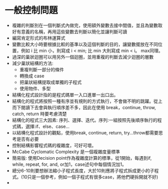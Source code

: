 # 一般控制問題
* 複雜的判斷別在一個判斷式內做完，使用額外變數去接中間值，並且為變數取好有意義的名稱，再用這些變數去判斷以簡化並讓判斷可讀
* 編寫肯定形式的布林運算式
* 變數比較大小時要根據比較的基準以及這個判斷的目的，讓變數擺放在不同位置，例如 i 比 min 小，則寫成 i < min; 比 min 大則寫成 min < i。 max同理。
* 過深的巢狀迴圈可以用另外一個迴圈，並用重複的判斷去減少迴圈的層數
* 減少巢狀結構的方法:
	* 重複判斷一部分的條件
	* 轉換成 case
	* 把巢狀結構提取成單獨的子程式
	* 使用物件、多型
* 結構化程式設計指的是程式碼單一入口進單一出口出。
* 結構化的程式將按照一種有序並有規則的方式執行，不會做不明的跳躍。從上而下閱讀下去會與執行順序差不多，因此在使用 break，continue, throw, catch, return 時要考慮清楚
* 結構化的程式三大因素: 序列、選擇、迭代。序列:一組按照先後順序執行的程式碼，選擇:if、else、case...
* 以結構化程式設計的觀點，使用break, continue, return, try...throw都需要思考是否有必要
* 控制結構影響程式碼的複雜度，可好可壞。
* McCabe Cyclomatic Complexity 是一個複雜度量標準
* 簡易版: 使用Decision point作為複雜度計算的標準，從1開始，每遇到if, while, repeat, for, and, or加1，case述句中每個情況加1。
* 總分6-10則要想辦法縮小子程式長度，大於10則應將子程式拆成更小的子程式。(10只是一個參考，例如一個子程式有很多case，將他們硬拆開就不好)
* 
<!--stackedit_data:
eyJoaXN0b3J5IjpbLTc3MDY2Njc5NywtOTAyMjcwMjQwLC0yMD
EwNTIzNTYsMjAzNjg0MjIyOCwtOTc1MDY3MTAsMTUxODg4NTUx
MSwxNjUzNDMyODk1LC03MDk5ODU3NDQsLTExNjUyMzg3NjgsMz
U4Mzc4NTU0LDEwNjM0NzM2MDVdfQ==
-->